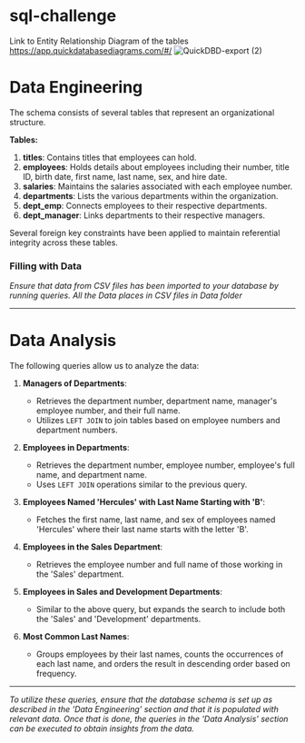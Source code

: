 # sql-challenge
Link to  Entity Relationship Diagram of the tables
https://app.quickdatabasediagrams.com/#/
![QuickDBD-export (2)](https://github.com/DariaRiechkina/sql-challenge/assets/142356334/ce5cbf87-cbea-4f71-8c12-742db3a7fb97)

# Data Engineering

The schema consists of several tables that represent an organizational structure. 

**Tables:**

1. **titles**: Contains titles that employees can hold.
2. **employees**: Holds details about employees including their number, title ID, birth date, first name, last name, sex, and hire date.
3. **salaries**: Maintains the salaries associated with each employee number.
4. **departments**: Lists the various departments within the organization.
5. **dept_emp**: Connects employees to their respective departments.
6. **dept_manager**: Links departments to their respective managers.

Several foreign key constraints have been applied to maintain referential integrity across these tables.

### Filling with Data

*Ensure that data from CSV files has been imported to your database by running queries. All the Data places in CSV files in Data folder*

---

# Data Analysis

The following queries allow us to analyze the data:

1. **Managers of Departments**:
    - Retrieves the department number, department name, manager's employee number, and their full name.
    - Utilizes `LEFT JOIN` to join tables based on employee numbers and department numbers.
  
2. **Employees in Departments**:
    - Retrieves the department number, employee number, employee's full name, and department name.
    - Uses `LEFT JOIN` operations similar to the previous query.

3. **Employees Named 'Hercules' with Last Name Starting with 'B'**:
    - Fetches the first name, last name, and sex of employees named 'Hercules' where their last name starts with the letter 'B'.

4. **Employees in the Sales Department**:
    - Retrieves the employee number and full name of those working in the 'Sales' department.

5. **Employees in Sales and Development Departments**:
    - Similar to the above query, but expands the search to include both the 'Sales' and 'Development' departments.

6. **Most Common Last Names**:
    - Groups employees by their last names, counts the occurrences of each last name, and orders the result in descending order based on frequency.

---

*To utilize these queries, ensure that the database schema is set up as described in the 'Data Engineering' section and that it is populated with relevant data. Once that is done, the queries in the 'Data Analysis' section can be executed to obtain insights from the data.*
